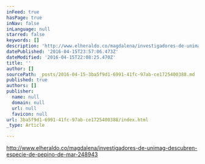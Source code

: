 ```yaml
---
inFeed: true
hasPage: true
inNav: false
inLanguage: null
starred: false
keywords: []
description: 'http://www.elheraldo.co/magdalena/investigadores-de-unimag-descubren-especie-de-pepino-de-mar-248943'
datePublished: '2016-04-15T23:57:06.473Z'
dateModified: '2016-04-15T22:08:25.470Z'
title: ''
author: []
sourcePath: _posts/2016-04-15-3ba5f9d1-6991-41fc-97ab-ce1725400388.md
published: true
authors: []
publisher:
  name: null
  domain: null
  url: null
  favicon: null
url: 3ba5f9d1-6991-41fc-97ab-ce1725400388/index.html
_type: Article

---
```

http://www.elheraldo.co/magdalena/investigadores-de-unimag-descubren-especie-de-pepino-de-mar-248943